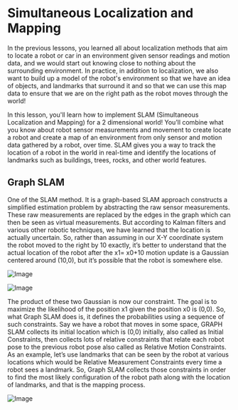 # Simultaneous Localization and Mapping

In the previous lessons, you learned all about localization methods that aim to locate a robot or car in an environment given sensor readings and motion data, and we would start out knowing close to nothing about the surrounding environment. In practice, in addition to localization, we also want to build up a model of the robot's environment so that we have an idea of objects, and landmarks that surround it and so that we can use this map data to ensure that we are on the right path as the robot moves through the world!

In this lesson, you'll learn how to implement SLAM (Simultaneous Localization and Mapping) for a 2 dimensional world! You’ll combine what you know about robot sensor measurements and movement to create locate a robot and create a map of an environment from only sensor and motion data gathered by a robot, over time. SLAM gives you a way to track the location of a robot in the world in real-time and identify the locations of landmarks such as buildings, trees, rocks, and other world features.

## Graph SLAM
One of the SLAM method. It is a graph-based SLAM approach constructs a simplified estimation problem by abstracting the raw sensor measurements. These raw measurements are replaced by the edges in the graph which can then be seen as virtual measurements. But according to Kalman filters and various other robotic techniques, we have learned that the location is actually uncertain. So, rather than assuming in our X-Y coordinate system the robot moved to the right by 10 exactly, it’s better to understand that the actual location of the robot after the x1= x0+10 motion update is a Gaussian centered around (10,0), but it’s possible that the robot is somewhere else.

![Image](https://miro.medium.com/max/875/1*jJFMFqy51YYQUczkxF4Ylg.png)

![Image](https://miro.medium.com/max/875/1*fybZIa9-vdMM7naPXP54MA.png)

The product of these two Gaussian is now our constraint. The goal is to maximize the likelihood of the position x1 given the position x0 is (0,0). So, what Graph SLAM does is, it defines the probabilities using a sequence of such constraints. Say we have a robot that moves in some space, GRAPH SLAM collects its initial location which is (0,0) initially, also called as Initial Constraints, then collects lots of relative constraints that relate each robot pose to the previous robot pose also called as Relative Motion Constraints. As an example, let’s use landmarks that can be seen by the robot at various locations which would be Relative Measurement Constraints every time a robot sees a landmark. So, Graph SLAM collects those constraints in order to find the most likely configuration of the robot path along with the location of landmarks, and that is the mapping process.

![Image](https://miro.medium.com/max/875/1*7QMOYzsZu_IOkz4UK-7LTQ.png)

